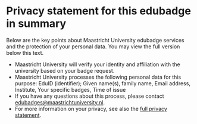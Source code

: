 # Privacy statement for this edubadge in summary

Below are the key points about Maastricht University edubadge services and the protection of your personal data. You may view the full version below this text. 
* Maastricht University will verify your identity and affiliation with the university based on your badge request. 
* Maastricht University processes the following personal data for this purpose: EduID (identifier); Given name(s), family name, Email address, Institute, Your specific badges, Time of issue
* If you have any questions about this process, please contact [edubadges@maastrichtuniversity.nl](mailto:edubadges@maastrichtuniversity.nl).
* For more information on your privacy, see also the [full privacy statement](https://raw.githubusercontent.com/edubadges/privacy/master/maastricht-university/edubadges-formal-statement-en.md).
